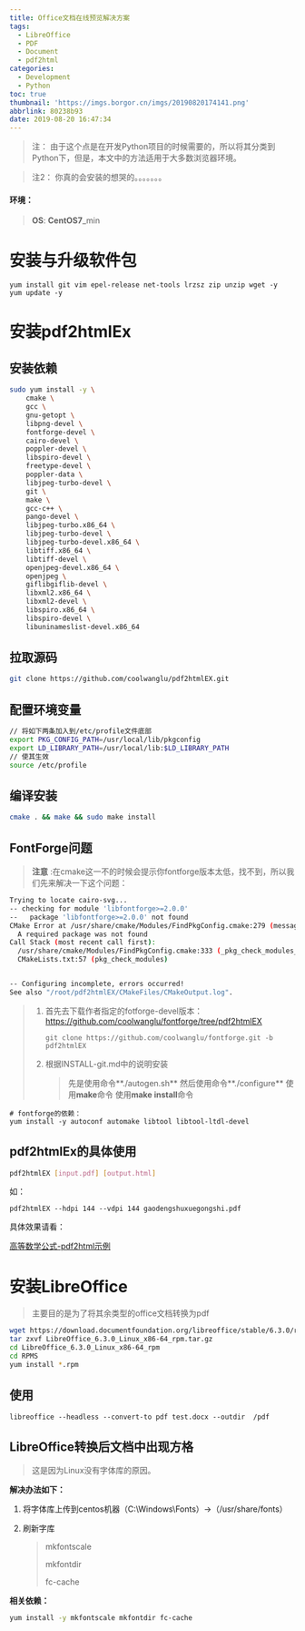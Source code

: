 ```yaml
---
title: Office文档在线预览解决方案
tags:
  - LibreOffice
  - PDF
  - Document
  - pdf2html
categories:
  - Development
  - Python
toc: true
thumbnail: 'https://imgs.borgor.cn/imgs/20190820174141.png'
abbrlink: 80238b93
date: 2019-08-20 16:47:34
---
```


> 注： 由于这个点是在开发Python项目的时候需要的，所以将其分类到Python下，但是，本文中的方法适用于大多数浏览器环境。

> 注2： 你真的会安装的想哭的。。。。。。。

#### 环境：

> **OS**: **CentOS7**_min

<!-- more -->

# 安装与升级软件包

```shell
yum install git vim epel-release net-tools lrzsz zip unzip wget -y
yum update -y
```

# 安装**pdf2htmlEx**

## 安装依赖

```bash
sudo yum install -y \
    cmake \
    gcc \
    gnu-getopt \
    libpng-devel \
    fontforge-devel \
    cairo-devel \
    poppler-devel \
    libspiro-devel \
    freetype-devel \
    poppler-data \
    libjpeg-turbo-devel \
    git \
    make \
    gcc-c++ \
    pango-devel \
    libjpeg-turbo.x86_64 \
    libjpeg-turbo-devel \
    libjpeg-turbo-devel.x86_64 \
    libtiff.x86_64 \
    libtiff-devel \
    openjpeg-devel.x86_64 \
    openjpeg \
    giflibgiflib-devel \
    libxml2.x86_64 \
    libxml2-devel \
    libspiro.x86_64 \
    libspiro-devel \
    libuninameslist-devel.x86_64
```

## 拉取源码

```bash
git clone https://github.com/coolwanglu/pdf2htmlEX.git
```

## 配置环境变量

```bash
// 将如下两条加入到/etc/profile文件底部
export PKG_CONFIG_PATH=/usr/local/lib/pkgconfig
export LD_LIBRARY_PATH=/usr/local/lib:$LD_LIBRARY_PATH
// 使其生效
source /etc/profile
```

## 编译安装

```bash
cmake . && make && sudo make install
```

## FontForge问题

> **注意** :在cmake这一不的时候会提示你fontforge版本太低，找不到，所以我们先来解决一下这个问题：

```bash
Trying to locate cairo-svg...
-- checking for module 'libfontforge>=2.0.0'
--   package 'libfontforge>=2.0.0' not found
CMake Error at /usr/share/cmake/Modules/FindPkgConfig.cmake:279 (message):
  A required package was not found
Call Stack (most recent call first):
  /usr/share/cmake/Modules/FindPkgConfig.cmake:333 (_pkg_check_modules_internal)
  CMakeLists.txt:57 (pkg_check_modules)


-- Configuring incomplete, errors occurred!
See also "/root/pdf2htmlEX/CMakeFiles/CMakeOutput.log".
```

> 1. 首先去下载作者指定的fotforge-devel版本：https://github.com/coolwanglu/fontforge/tree/pdf2htmlEX
>
>    `git clone https://github.com/coolwanglu/fontforge.git -b pdf2htmlEX `
>
> 2. 根据INSTALL-git.md中的说明安装
>
>    > 先是使用命令**./autogen.sh**
>    > 然后使用命令**./configure** 
>    > 使用**make**命令
>    > 使用**make install**命令

```
# fontforge的依赖：
yum install -y autoconf automake libtool libtool-ltdl-devel
```

## pdf2htmlEx的具体使用

```bash
pdf2htmlEX [input.pdf] [output.html]
```

如：

```
pdf2htmlEX --hdpi 144 --vdpi 144 gaodengshuxuegongshi.pdf 
```

具体效果请看：

<a href="/pdfs/pdf2html.html" target="_blank">高等数学公式-pdf2html示例</a>

# 安装LibreOffice

> 主要目的是为了将其余类型的office文档转换为pdf

```bash
wget https://download.documentfoundation.org/libreoffice/stable/6.3.0/rpm/x86_64/LibreOffice_6.3.0_Linux_x86-64_rpm.tar.gz
tar zxvf LibreOffice_6.3.0_Linux_x86-64_rpm.tar.gz
cd LibreOffice_6.3.0_Linux_x86-64_rpm
cd RPMS
yum install *.rpm
```



## 使用

```
libreoffice --headless --convert-to pdf test.docx --outdir  /pdf
```

## LibreOffice转换后文档中出现方格

> 这是因为Linux没有字体库的原因。

**解决办法如下：**

1. 将字体库上传到centos机器（C:\Windows\Fonts）->（/usr/share/fonts）

2. 刷新字库

   > mkfontscale
   >
   > mkfontdir
   >
   > fc-cache

**相关依赖：**

```bash
yum install -y mkfontscale mkfontdir fc-cache
```

